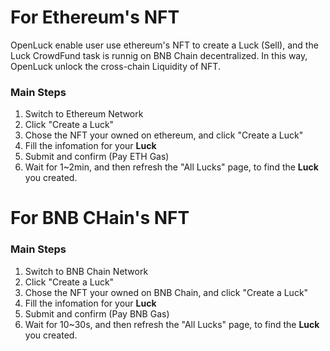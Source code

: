 # **For Ethereum's NFT**

OpenLuck enable user use ethereum's NFT to create a Luck (Sell), and the Luck CrowdFund task is runnig on BNB Chain decentralized. In this way, OpenLuck unlock the cross-chain Liquidity of NFT.

### **Main Steps**
1. Switch to Ethereum Network
2. Click "Create a Luck"
3. Chose the NFT your owned on ethereum, and click "Create a Luck"
4. Fill the infomation for your **Luck**
5. Submit and confirm (Pay ETH Gas)
6. Wait for 1~2min, and then refresh the "All Lucks" page, to find the **Luck** you created.

#  **For BNB CHain's NFT**
### **Main Steps**
1. Switch to BNB Chain Network
2. Click "Create a Luck"
3. Chose the NFT your owned on BNB Chain, and click "Create a Luck"
4. Fill the infomation for your **Luck**
5. Submit and confirm (Pay BNB Gas)
6. Wait for 10~30s, and then refresh the "All Lucks" page, to find the **Luck** you created.